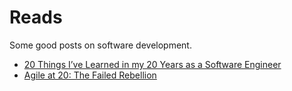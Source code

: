 <!-- hidden -->

# Reads

Some good posts on software development.

- [20 Things I’ve Learned in my 20 Years as a Software Engineer](https://www.simplethread.com/20-things-ive-learned-in-my-20-years-as-a-software-engineer/)
- [Agile at 20: The Failed Rebellion](https://www.simplethread.com/agile-at-20-the-failed-rebellion/)
